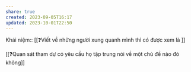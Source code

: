 ```yaml
---
share: true
created: 2023-09-05T16:17
updated: 2023-10-01T22:50
---
```

Khái niệm:: 
[[❓Viết về những người xung quanh mình thì có được xem là ]] 

[[❓Quan sát tham dự có yêu cầu họ tập trung nói về một chủ đề nào đó không]] 